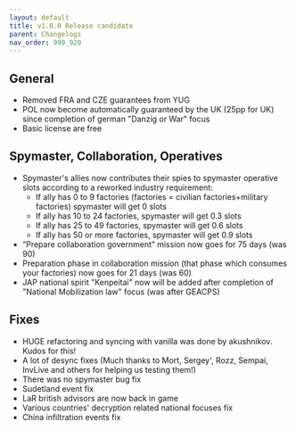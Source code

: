 ```yaml
---
layout: default
title: v1.0.0 Release candidate
parent: Changelogs
nav_order: 999_920
---
```

## General
* Removed FRA and CZE guarantees from YUG
* POL now become automatically guaranteed by the UK (25pp for UK) since completion of german "Danzig or War" focus
* Basic license are free

## Spymaster, Collaboration, Operatives
* Spymaster's allies now contributes their spies to spymaster operative slots according to a reworked industry requirement:
    * If ally has 0 to 9 factories (factories = civilian factories+military factories) spymaster will get 0 slots
    * If ally has 10 to 24 factories, spymaster will get 0.3 slots
    * If ally has 25 to 49 factories, spymaster will get 0.6 slots
    * If ally has 50 or more factories, spymaster will get 0.9 slots
* “Prepare collaboration government” mission now goes for 75 days (was 90)
* Preparation phase in collaboration mission (that phase which consumes your factories) now goes for 21 days (was 60)
* JAP national spirit "Kenpeitai" now will be added after completion of "National Mobilization law" focus (was after GEACPS)

## Fixes
* HUGE refactoring and syncing with vanilla was done by akushnikov. Kudos for this!
* A lot of desync fixes (Much thanks to Mort, Sergey', Rozz, Sempai, InvLive and others for helping us testing them!)
* There was no spymaster bug fix
* Sudetland event fix
* LaR british advisors are now back in game
* Various countries' decryption related national focuses fix
* China infiltration events fix
